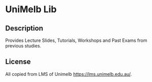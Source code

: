 # UniMelb Lib
## Description
Provides Lecture Slides, Tutorials, Workshops and Past Exams from previous studies. 

## License
All copied from LMS of Unimelb https://lms.unimelb.edu.au/. 
